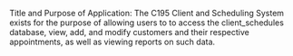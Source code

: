 Title and Purpose of Application:
The C195 Client and Scheduling System exists for the purpose of allowing
users to to access the client_schedules database, view, add, and modify
customers and their respective appointments, as well as viewing reports
on such data.
